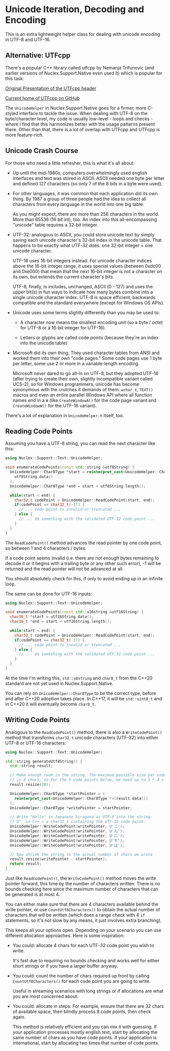Unicode Iteration, Decoding and Encoding
========================================

This is an extra lightweight helper class for dealing with unicode encoding
in UTF-8 and UTF-16.


Alternative: UTFcpp
-------------------

There's a popular C++ library called utfcpp by Nemanja Trifunovic (and earlier
versions of Nuclex.Support.Native even used it) which is popular for this task:

[Original Presentation of the UTFcpp header](https://www.codeproject.com/Articles/14637/UTF-8-With-C-in-a-Portable-Way)

[Current home of UTFcpp on GitHub](https://github.com/nemtrif/utfcpp)

The `UnicodeHelper` in Nuclex.Support.Native goes for a firmer, more C-styled
interface to tackle the issue. When dealing with UTF-8 on the byte/character
level, my code is usually low-level - loops and checks - where I find that
this harmonizes better with the usage patterns present there. Other than that,
there is a lot of overlap with UTFcpp and UTFcpp is more feature-rich.


Unicode Crash Course
--------------------

For those who need a little refresher, this is what it's all about:

- Up until the mid-1980s, computers overwhelmingly used english interfaces
  and text was stored in ASCII. ASCII needed one byte per letter and defined
  127 characters (so only 7 of the 8 bits in a byte were used).

- For other languages, it was common that each application did its own thing.
  By 1987 a group of three people had the idea to collect all characters from
  every language in the world into one big table.

  As you might expect, there are more than 256 characters in the world.
  More than 65536 (16 bit int), too. An index into this all-encompassing
  "unicode" table requires a 32-bit integer.

- UTF-32: analogous to ASCII, you could store unicode text by simply saving
  each unicode character's 32-bit index in the unicode table. That happens to
  be exactly what UTF-32 does: one 32-bit integer = one unicode character.

  UTF-16 uses 16-bit integers instead. For unicode character indices above
  the 16-bit integer range, it uses special values (between 0xdc00 and 0xe000)
  that mean that the next 16-bit integer is not a character on its own,
  but extends the current character's bits.

  UTF-8, finally, is includes, unchanged, ASCII (0 - 127) and uses the upper
  bit(s) in fun ways to indicate how many bytes combine into a single unicode
  character index. UTF-8 is space efficient, backwards compatible and
  the standard everywhere (except for Windows OS APIs).

- Unicode uses some terms slightly differently than you may be used to:

  * A character now means the smallest encoding unit (so a byte / octet for
    UTF-8 or a 16-bit integer for UTF-16).

  * Letters or glyphs are called code points (because they're an index into
    the unicode table)

- Microsoft did its own thing. They used character tables from ANSI and worked
  them into their own "code pages." Some code pages use 1 byte per letter,
  some use 2 or more in a variable-length encoding.

  Microsoft never dared to go all-in on UTF-8, but they adopted UTF-16 (after
  trying to create their own, slightly incompatible variant called UCS-2), so
  for Windows programmers, unicode has become synonymous with the crutches it
  demands of them: `wchar_t`, `TEXT()` macros and even an entire parallel
  Windows API where all function names end in a `W` (like `CreateWindowA()`
  for the code page variant and `CreateWindowW()` for the UTF-16 variant).

There's a lot of explanation in `UnicodeHelper.h` itself, too.


Reading Code Points
-------------------

Assuming you have a UTF-8 string, you can read the next character like this:

```cpp
using Nuclex::Support::Text::UnicodeHelper;

void enumerateCodePoints(const std::string &utf8String) {
  UnicodeHelper::Char8Type *start = reinterpret_cast<UnicodeHelper::Char8Type>(
    utf8String.data()
  );
  UnicodeHelper::Char8Type *end = start + utf8String.length();

  while(start < end) {
    char32_t codePoint = UnicodeHelper::ReadCodePoint(start, end);
    if(codePoint == char32_t(-1)) {
      // ... code point is invalid or truncated ...
    } else {
      // ... do something with the validated UTF-32 code point ...
    }
  }
}
```

The `ReadCodePoint()` method advances the read pointer by one code point, so between 1 and 4
characters / bytes.

If a code point seems invalid (i.e. there are not enough bytes remaining to decode it or it
begins with a trailing byte or any other such error), -1 will be returned and the read pointer
will not be advanced at all.

You should absolutely check for this, if only to avoid ending up in an infinite loop.

The same can be done for UTF-16 inputs:

```cpp
using Nuclex::Support::Text::UnicodeHelper;

void enumerateCodePoints(const std::u16string &utf16String) {
  char16_t *start = utf16String.data();
  char16_t *end = start + utf16String.length();

  while(start < end) {
    char32_t codePoint = UnicodeHelper::ReadCodePoint(start, end);
    if(codePoint == char32_t(-1)) {
      // ... code point is invalid or truncated ...
    } else {
      // ... do something with the validated UTF-32 code point ...
    }
  }
}
```

At the time I'm writing this, `std::u8string` and `char8_t` from the C++20 standard are
not yet used in Nuclex.Support.Native.

You can rely on `UnicodeHelper::Char8Type` to be the correct type, before and after C++20
adoption takes place. In C++17, it will be `std::uint8_t` and in C++20 it will eventually
become `char8_t`.


Writing Code Points
-------------------

Analogous to the `ReadCodePoint()` method, there is also a `WriteCodePoint()`
method that transforms `char32_t` unicode characters (UTF-32) into either
UTF-8 or UTF-16 characters:

```cpp
using Nuclex::Support::Text::UnicodeHelper;

std::string generateUtf8String() {
  std::string result;

  // Make enough room in the string. The maximum possible size per code point
  // is 4 chars, so for the 5 code points below, we need up to 5 * 4 = 20 chars.
  result.resize(20);

  UnicodeHelper::Char8Type *startPointer = (
    reinterpret_cast<UnicodeHelper::Char8Type *>(result.data())
  );
  UnicodeHelper::Char8Type *writePointer = startPointer;

  // Write "Hello" in Japanese hiragana as UTF-8 into the string.
  // U'' in C++ = a char32_t containing the UTF-32 code point.
  UnicodeHelper::WriteCodePoint(writePointer, U'こ');
  UnicodeHelper::WriteCodePoint(writePointer, U'ん');
  UnicodeHelper::WriteCodePoint(writePointer, U'に');
  UnicodeHelper::WriteCodePoint(writePointer, U'ち');
  UnicodeHelper::WriteCodePoint(writePointer, U'は');

  // Now shrink the string to the actual number of chars we wrote
  result.resize(writePointer - startPointer);
  return result;
}
```

Just like `ReadCodePoint()`, the `WriteCodePoint()` method moves the write
pointer forward, this time by the number of characters written. There is
no bounds checking here since the maximum number of characters that can be
generated is at most 4.

You can either make sure that there are 4 characters available behind
the write pointer, or use `CountUtf8Characters()` to obtain the actual number
of characters that will be written (which does a range check with 4 `if`
statements, so it's not slow by any means, it just involves extra branching).

This keeps all your options open. Depending on your scenario you can use
different allocation approaches. Here is some inspiration:

  - You could: allocate 4 chars for each UTF-32 code point you wish to write.

    It's fast due to requiring no bounds checking and works well
    for either short strings or if you have a larger buffer anyway.

  - You could: count the number of chars required up front by calling
    `CountUtf8Characters()` for each code point you are going to write.

    Useful in streaming scenarios with long strings or if allocations are
    what you are most concerned about.

  - You could: allocate in steps. For example, ensure that there are 32 chars
    of available space, then blindly process 8 code points, then check again.

    This method is relatively efficient and you can mix it with guessing.
    If your application processes mostly english text, start by allocating
    the same number of chars as you have code points. If your application is
    international, start by allocating two times that number of code points.

